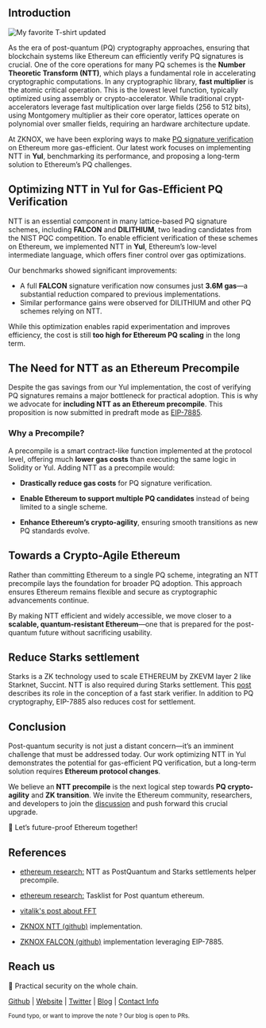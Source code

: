 [category]: <> (General)
[date]: <> (2025/02/24)
[title]: <> (Practical results on Lattice onchain verfiers)




## Introduction

![My favorite T-shirt updated](../../../../../images/eip7885.jpeg)


As the era of post-quantum (PQ) cryptography approaches, ensuring that blockchain systems like Ethereum can efficiently verify PQ signatures is crucial. One of the core operations for many PQ schemes is the **Number Theoretic Transform (NTT)**, which plays a fundamental role in accelerating cryptographic computations. In any cryptographic library, **fast multiplier** is the atomic critical operation. This is the lowest level function, typically optimized using assembly or crypto-accelerator.
While traditional crypt-accelerators leverage fast multiplication over large fields (256 to 512 bits), using Montgomery multiplier as their core operator, lattices operate on polynomial over smaller fields, requiring an hardware architecture update.

At ZKNOX, we have been exploring ways to make [PQ signature verification](https://ethresear.ch/t/the-road-to-post-quantum-ethereum-transaction-is-paved-with-account-abstraction-aa/21783) on Ethereum more gas-efficient. Our latest work focuses on implementing NTT in **Yul**, benchmarking its performance, and proposing a long-term solution to Ethereum’s PQ challenges.

## Optimizing NTT in Yul for Gas-Efficient PQ Verification

NTT is an essential component in many lattice-based PQ signature schemes, including **FALCON** and **DILITHIUM**, two leading candidates from the NIST PQC competition. To enable efficient verification of these schemes on Ethereum, we implemented NTT in **Yul**, Ethereum’s low-level intermediate language, which offers finer control over gas optimizations.

Our benchmarks showed significant improvements:
- A full **FALCON** signature verification now consumes just **3.6M gas**—a substantial reduction compared to previous implementations.
- Similar performance gains were observed for DILITHIUM and other PQ schemes relying on NTT.

While this optimization enables rapid experimentation and improves efficiency, the cost is still **too high for Ethereum PQ scaling** in the long term.

## The Need for NTT as an Ethereum Precompile

Despite the gas savings from our Yul implementation, the cost of verifying PQ signatures remains a major bottleneck for practical adoption. This is why we advocate for **including NTT as an Ethereum precompile**. This proposition is now submitted in predraft mode as [EIP-7885](https://github.com/ethereum/EIPs/pull/9374).

### Why a Precompile?

A precompile is a smart contract-like function implemented at the protocol level, offering much **lower gas costs** than executing the same logic in Solidity or Yul. Adding NTT as a precompile would:

- **Drastically reduce gas costs** for PQ signature verification.

- **Enable Ethereum to support multiple PQ candidates** instead of being limited to a single scheme.

- **Enhance Ethereum’s crypto-agility**, ensuring smooth transitions as new PQ standards evolve.

## Towards a Crypto-Agile Ethereum

Rather than committing Ethereum to a single PQ scheme, integrating an NTT precompile lays the foundation for broader PQ adoption. This approach ensures Ethereum remains flexible and secure as cryptographic advancements continue.

By making NTT efficient and widely accessible, we move closer to a **scalable, quantum-resistant Ethereum**—one that is prepared for the post-quantum future without sacrificing usability.


## Reduce Starks settlement

Starks is a ZK technology used to scale ETHEREUM by ZKEVM layer 2 like Starknet, Succint.
NTT is also required during Starks settlement. This [post](https://aszepieniec.github.io/stark-anatomy/faster.html) describes its role in the conception of a fast stark verifier. In addition to PQ cryptography, EIP-7885 also reduces cost for settlement.

## Conclusion

Post-quantum security is not just a distant concern—it’s an imminent challenge that must be addressed today. Our work optimizing NTT in Yul demonstrates the potential for gas-efficient PQ verification, but a long-term solution requires **Ethereum protocol changes**.

We believe an **NTT precompile** is the next logical step towards **PQ crypto-agility** and **ZK transition**. We invite the Ethereum community, researchers, and developers to join the [discussion](https://ethresear.ch/t/ntt-as-postquantum-and-starks-settlements-helper-precompile/21775) and push forward this crucial upgrade.

🚀 Let’s future-proof Ethereum together!


## References

- [ethereum research:](https://ethresear.ch/t/ntt-as-postquantum-and-starks-settlements-helper-precompile/21775) NTT as PostQuantum and Starks settlements helper precompile.

- [ethereum research:](https://ethresear.ch/t/tasklist-for-post-quantum-eth/21296/13) Tasklist for Post quantum ethereum.

- [vitalik's post about FFT](https://vitalik.eth.limo/general/2019/05/12/fft.html)

- [ZKNOX NTT (github)](https://github.com/ZKNoxHQ/NTT) implementation.

- [ZKNOX FALCON (github)](https://github.com/ZKNoxHQ/ETHFALCON) implementation leveraging EIP-7885.


## Reach us

🔐 Practical security on the whole chain.

[Github](https://github.com/zknoxhq) | [Website](https://www.zknox.com) | [Twitter](https://x.com/zknoxhq) | [Blog](https://zknox.eth.limo) | [Contact Info](mailto:gm@zknox.com)

<small>Found typo, or want to improve the note ? Our blog is open to PRs.</small>
